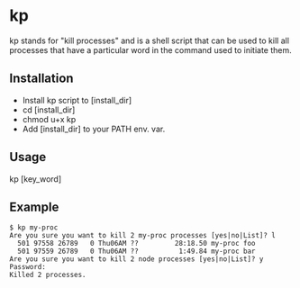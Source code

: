 # kp

kp stands for "kill processes" and is a shell script that can be used to kill 
all processes that have a particular word in the command used to initiate them.

## Installation

* Install kp script to [install_dir]
* cd [install_dir]
* chmod u+x kp
* Add [install_dir] to your PATH env. var.

## Usage

kp [key_word]

## Example

```
$ kp my-proc
Are you sure you want to kill 2 my-proc processes [yes|no|List]? l
  501 97558 26789   0 Thu06AM ??         28:18.50 my-proc foo 
  501 97559 26789   0 Thu06AM ??          1:49.84 my-proc bar 
Are you sure you want to kill 2 node processes [yes|no|List]? y
Password:
Killed 2 processes.
```
